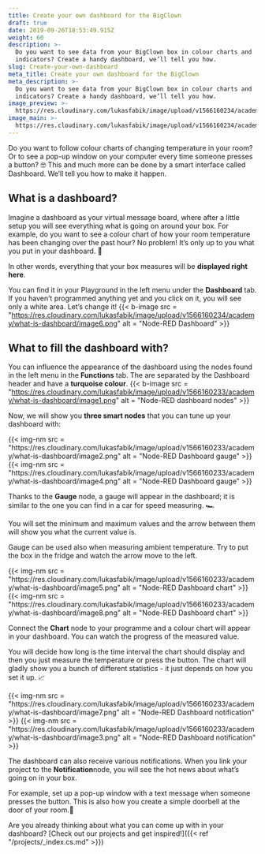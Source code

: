 ```yaml
---
title: Create your own dashboard for the BigClown
draft: true
date: 2019-09-26T18:53:49.915Z
weight: 60
description: >-
  Do you want to see data from your BigClown box in colour charts and
  indicators? Create a handy dashboard, we’ll tell you how.
slug: Create-your-own-dashboard
meta_title: Create your own dashboard for the BigClown
meta_description: >-
  Do you want to see data from your BigClown box in colour charts and
  indicators? Create a handy dashboard, we’ll tell you how.
image_preview: >-
  https://res.cloudinary.com/lukasfabik/image/upload/v1566160234/academy/what-is-dashboard/image6.png
image_main: >-
  https://res.cloudinary.com/lukasfabik/image/upload/v1566160234/academy/what-is-dashboard/image6.png
---
```

Do you want to follow colour charts of changing temperature in your room? Or to see a pop-up window on your computer every time someone presses a button? 🤓 This and much more can be done by a smart interface called Dashboard. We’ll tell you how to make it happen.

## What is a dashboard?

Imagine a dashboard as your virtual message board, where after a little setup you will see everything what is going on around your box. For example, do you want to see a colour chart of how your room temperature has been changing over the past hour? No problem! It’s only up to you what you put in your dashboard. 💪

In other words, everything that your box measures will be **displayed right here**.

You can find it in your Playground in the left menu under the **Dashboard** tab. If you haven’t programmed anything yet and you click on it, you will see only a white area. Let’s change it! 
{{< b-image src = "https://res.cloudinary.com/lukasfabik/image/upload/v1566160234/academy/what-is-dashboard/image6.png" alt = "Node-RED Dashboard" >}}

## What to fill the dashboard with?

You can influence the appearance of the dashboard using the nodes found in the left menu in the **Functions** tab. The are separated by the Dashboard header and have a **turquoise colour**.
{{< b-image src = "https://res.cloudinary.com/lukasfabik/image/upload/v1566160233/academy/what-is-dashboard/image1.png" alt = "Node-RED dashboard nodes" >}}

Now, we will show you **three smart nodes** that you can tune up your dashboard with:

<div class = "row align-items-start">
    <div class = "col-md-4">
        {{< img-nm src = "https://res.cloudinary.com/lukasfabik/image/upload/v1566160233/academy/what-is-dashboard/image2.png" alt = "Node-RED Dashboard gauge" >}}
        {{< img-nm src = "https://res.cloudinary.com/lukasfabik/image/upload/v1566160233/academy/what-is-dashboard/image4.png" alt = "Node-RED Dashboard gauge" >}}
    </div>
    <div class = "col-md-8">
        <p>Thanks to the <strong>Gauge</strong> node, a gauge will appear in the dashboard; it is similar to the one you can find in a car for speed measuring. 🏎️</p>
        <p>You will set the minimum and maximum values and the arrow between them will show you what the current value is.</p>
        <p>Gauge can be used also when measuring ambient temperature. Try to put the box in the fridge and watch the arrow move to the left.</p>
    </div>
</div>

<div class = "row content-justify-center">
    <div class = "col-md-4">
        {{< img-nm src = "https://res.cloudinary.com/lukasfabik/image/upload/v1566160233/academy/what-is-dashboard/image5.png" alt = "Node-RED Dashboard chart" >}}
        {{< img-nm src = "https://res.cloudinary.com/lukasfabik/image/upload/v1566160233/academy/what-is-dashboard/image8.png" alt = "Node-RED Dashboard chart" >}}
    </div>
    <div class = "col-md-8">
         <p>Connect the <strong>Chart</strong> node to your programme and a colour chart will appear in your dashboard. You can watch the progress of the measured value.</p>
        <p>You will decide how long is the time interval the chart should display and then you just measure the temperature or press the button. The chart will gladly show you a bunch of different statistics - it just depends on how you set it up. 📈</p>
    </div>
</div>

<div class = "row">
    <div class = "col-md-4">
        {{< img-nm src = "https://res.cloudinary.com/lukasfabik/image/upload/v1566160233/academy/what-is-dashboard/image7.png" alt = "Node-RED Dashboard notification" >}}
        {{< img-nm src = "https://res.cloudinary.com/lukasfabik/image/upload/v1566160233/academy/what-is-dashboard/image3.png" alt = "Node-RED Dashboard notification" >}}
    </div>
    <div class = "col-md-8">
        <p>The dashboard can also receive various notifications. When you link your project to the <strong>Notification</strong>node, you will see the hot news about what’s going on in your box. </p>
        <p>For example, set up a pop-up window with a text message when someone presses the button. This is also how you create a simple doorbell at the door of your room.🔔</p>
    </div>
</div>

Are you already thinking about what you can come up with in your dashboard? \[Check out our projects and get inspired!]({{< ref "/projects/_index.cs.md" >}})
